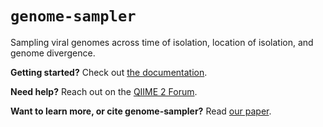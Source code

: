 # `genome-sampler`

Sampling viral genomes across time of isolation, location of isolation, and genome divergence.

**Getting started?** Check out [the documentation](https://genome-sampler.readthedocs.io).

**Need help?** Reach out on the [QIIME 2 Forum](https://forum.qiime2.org).

**Want to learn more, or cite genome-sampler?** Read [our paper](https://f1000research.com/articles/9-657).
